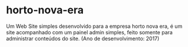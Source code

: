 # horto-nova-era
Um Web Site simples desenvolvido para a empresa horto nova era, é um site acompanhado com um painel admin simples, feito somente para administrar conteúdos do site. (Ano de desenvolvimento: 2017)

